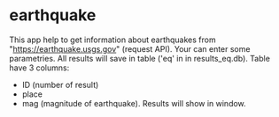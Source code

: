 # earthquake
This app help to get information about earthquakes from "https://earthquake.usgs.gov" (request API).
Your can enter some parametries.
All results will save in table ('eq' in in results_eq.db). Table have 3 columns:
  - ID (number of result)
  - place
  - mag (magnitude of earthquake).
Results will show in window.

